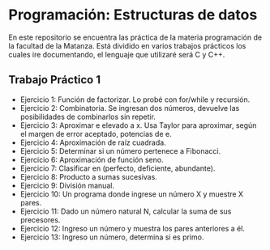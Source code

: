 # Programación: Estructuras de datos  

En este repositorio se encuentra las práctica de la materia programación de la facultad de la Matanza. Está dividido en varios trabajos prácticos los cuales ire documentando, el lenguaje que utilizaré será C y C++.

## Trabajo Práctico 1

- Ejercicio 1: Función de factorizar. Lo probé con for/while y recursión.
- Ejercicio 2: Combinatoria. Se ingresan dos números, devuelve las posibilidades de combinarlos sin repetir.
- Ejercicio 3: Aproximar e elevado a x. Usa Taylor para aproximar, según el margen de error aceptado, potencias de e.
- Ejercicio 4: Aproximación de raíz cuadrada.
- Ejercicio 5: Determinar si un número pertenece a Fibonacci.
- Ejercicio 6: Aproximación de función seno.
- Ejercicio 7: Clasificar en (perfecto, deficiente, abundante).
- Ejercicio 8: Producto a sumas sucesivas.
- Ejercicio 9: División manual.
- Ejercicio 10: Un programa donde ingrese un número X y muestre X pares.
- Ejercicio 11: Dado un número natural N, calcular la suma de sus precesores.
- Ejercicio 12: Ingreso un número y muestra los pares anteriores a él.
- Ejercicio 13: Ingreso un número, determina si es primo.
